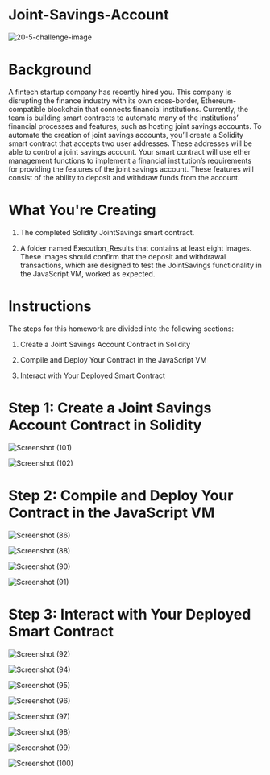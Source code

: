 # Joint-Savings-Account

![20-5-challenge-image](https://github.com/shahp630/Joint-Savings-Account/assets/133065460/aaa0dec5-5c78-4bbd-9ee5-68157849fb68)

# Background
A fintech startup company has recently hired you. This company is disrupting the finance industry with its own cross-border, Ethereum-compatible blockchain that connects financial institutions. Currently, the team is building smart contracts to automate many of the institutions’ financial processes and features, such as hosting joint savings accounts.
To automate the creation of joint savings accounts, you’ll create a Solidity smart contract that accepts two user addresses. These addresses will be able to control a joint savings account. Your smart contract will use ether management functions to implement a financial institution’s requirements for providing the features of the joint savings account. These features will consist of the ability to deposit and withdraw funds from the account.

# What You're Creating

1) The completed Solidity JointSavings smart contract.


2) A folder named Execution_Results that contains at least eight images. These images should confirm that the deposit and withdrawal transactions, which are designed to test the JointSavings functionality in the JavaScript VM, worked as expected.



# Instructions

The steps for this homework are divided into the following sections:

1) Create a Joint Savings Account Contract in Solidity

2) Compile and Deploy Your Contract in the JavaScript VM

3) Interact with Your Deployed Smart Contract


# Step 1: Create a Joint Savings Account Contract in Solidity

![Screenshot (101)](https://github.com/shahp630/Joint-Savings-Account/assets/133065460/13226b8c-2946-47de-9a44-0f2c093342a0)

![Screenshot (102)](https://github.com/shahp630/Joint-Savings-Account/assets/133065460/0e544d17-2ca4-44c7-b5b2-f07d2397b84b)


# Step 2: Compile and Deploy Your Contract in the JavaScript VM

![Screenshot (86)](https://github.com/shahp630/Joint-Savings-Account/assets/133065460/f8b41278-22e5-412a-9f5d-d634cbbbca58)

![Screenshot (88)](https://github.com/shahp630/Joint-Savings-Account/assets/133065460/1e57f31e-fa47-4797-9a26-80b79f4f53c6)

![Screenshot (90)](https://github.com/shahp630/Joint-Savings-Account/assets/133065460/af81a8eb-2a90-4e16-9be8-fae4cb601e20)

![Screenshot (91)](https://github.com/shahp630/Joint-Savings-Account/assets/133065460/7ff14e0e-8d1c-4faf-bb07-ec8ef07d46da)

# Step 3: Interact with Your Deployed Smart Contract

![Screenshot (92)](https://github.com/shahp630/Joint-Savings-Account/assets/133065460/f015a3e6-774a-44b4-8e05-af96f3afc6a4)

![Screenshot (94)](https://github.com/shahp630/Joint-Savings-Account/assets/133065460/794041ec-7da4-46ec-920a-ebd796685a21)

![Screenshot (95)](https://github.com/shahp630/Joint-Savings-Account/assets/133065460/8ce086fd-5de5-4c52-8a2d-839e570a1b16)

![Screenshot (96)](https://github.com/shahp630/Joint-Savings-Account/assets/133065460/cd1dfa3a-ac70-4428-b28b-d268f098e4a5)

![Screenshot (97)](https://github.com/shahp630/Joint-Savings-Account/assets/133065460/97da1c3c-17bd-439c-94e5-dc55af363747)

![Screenshot (98)](https://github.com/shahp630/Joint-Savings-Account/assets/133065460/aedfa78e-5231-4038-b489-6fe85c29b9e1)

![Screenshot (99)](https://github.com/shahp630/Joint-Savings-Account/assets/133065460/0c85d418-074d-4c8c-a8c4-792e49cc5541)

![Screenshot (100)](https://github.com/shahp630/Joint-Savings-Account/assets/133065460/7fc180e7-9024-4284-90e3-31e226db205d)











